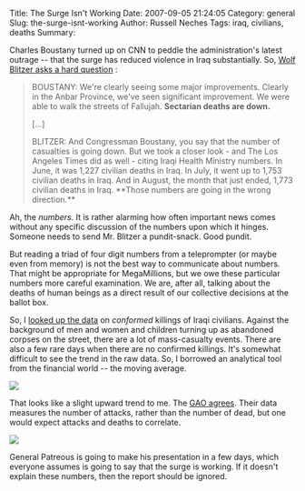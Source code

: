 Title: The Surge Isn't Working
Date: 2007-09-05 21:24:05
Category: general
Slug: the-surge-isnt-working
Author: Russell Neches
Tags: iraq, civilians, deaths
Summary: 


Charles Boustany turned up on CNN to peddle the administration's latest
outrage -- that the surge has reduced violence in Iraq substantially.
So, [Wolf Blitzer asks a hard
question](http://thinkprogress.org/2007/09/02/boustany-iraq/) :

> BOUSTANY: We're clearly seeing some major improvements. Clearly in the
> Anbar Province, we've seen significant improvement. We were able to
> walk the streets of Fallujah. **Sectarian deaths are down.**
>
> [...]
>
> <p>
> BLITZER: And Congressman Boustany, you say that the number of
> casualties is going down. But we took a closer look - and The Los
> Angeles Times did as well - citing Iraqi Health Ministry numbers. In
> June, it was 1,227 civilian deaths in Iraq. In July, it went up to
> 1,753 civilian deaths in Iraq. And in August, the month that just
> ended, 1,773 civilian deaths in Iraq. **Those numbers are going in the
> wrong direction.**

Ah, the *numbers*. It is rather alarming how often important news comes
without any specific discussion of the numbers upon which it hinges.
Someone needs to send Mr. Blitzer a pundit-snack. Good pundit.

But reading a triad of four digit numbers from a teleprompter (or maybe
even from memory) is not the best way to communicate about numbers. That
might be appropriate for MegaMillions, but we owe these particular
numbers more careful examination. We are, after all, talking about the
deaths of human beings as a direct result of our collective decisions at
the ballot box.

So, I [looked up the data](http://www.iraqbodycount.org/database/) on
*conformed* killings of Iraqi civilians. Against the background of men
and women and children turning up as abandoned corpses on the street,
there are a lot of mass-casualty events. There are also a few rare days
when there are no confirmed killings. It's somewhat difficult to see the
trend in the raw data. So, I borrowed an analytical tool from the
financial world -- the moving average.

![](http://vort.org/media/images/daily_iraqi_deaths.png)

That looks like a slight upward trend to me. The [GAO
agrees](http://thinkprogress.org/2007/09/04/gao-report-iraq/). Their
data measures the number of attacks, rather than the number of dead, but
one would expect attacks and deaths to correlate.

![](http://vort.org/media/images/gaofig4a.gif)

General Patreous is going to make his presentation in a few days, which
everyone assumes is going to say that the surge is working. If it
doesn't explain these numbers, then the report should be ignored.
